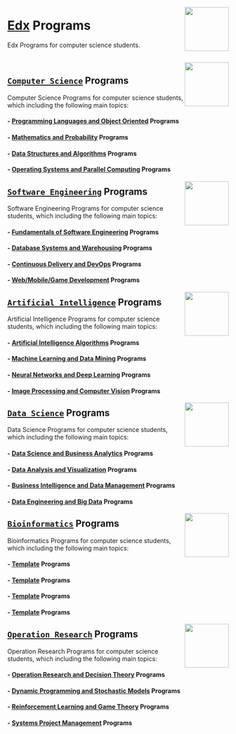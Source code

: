 <img align="right" width="100" src="https://github.com/cs-MohamedAyman/cs-MohamedAyman/blob/main/repos-logos/edx.jpg"></img>

# [Edx](https://www.edx.org/) Programs
Edx Programs for computer science students.

<br>

<img align="right" width="100" height="100" src="https://github.com/cs-MohamedAyman/cs-MohamedAyman/blob/main/repos-logos/computer-science-department.jpg">

## [`Computer Science`](https://github.com/cs-MohamedAyman/eLearning-Platforms/tree/master/Edx-Programs/blob/master/Computer-Science/README.md) Programs
Computer Science Programs for computer science students, which including the following main topics:

#### - [Programming Languages and Object Oriented](https://github.com/cs-MohamedAyman/eLearning-Platforms/tree/master/Edx-Programs/blob/master/Computer-Science/README.md) Programs
#### - [Mathematics and Probability](https://github.com/cs-MohamedAyman/eLearning-Platforms/tree/master/Edx-Programs/blob/master/Computer-Science/README.md) Programs
#### - [Data Structures and Algorithms](https://github.com/cs-MohamedAyman/eLearning-Platforms/tree/master/Edx-Programs/blob/master/Computer-Science/README.md) Programs
#### - [Operating Systems and Parallel Computing](https://github.com/cs-MohamedAyman/eLearning-Platforms/tree/master/Edx-Programs/blob/master/Computer-Science/README.md) Programs

<img align="right" width="100" height="100" src="https://github.com/cs-MohamedAyman/cs-MohamedAyman/blob/main/repos-logos/software-engineering-department.jpg">

## [`Software Engineering`](https://github.com/cs-MohamedAyman/eLearning-Platforms/tree/master/Edx-Programs/tree/master/Software-Engineering/README.md) Programs
Software Engineering Programs for computer science students, which including the following main topics:

#### - [Fundamentals of Software Engineering](https://github.com/cs-MohamedAyman/eLearning-Platforms/tree/master/Edx-Programs/tree/master/Software-Engineering/README.md) Programs
#### - [Database Systems and Warehousing](https://github.com/cs-MohamedAyman/eLearning-Platforms/tree/master/Edx-Programs/tree/master/Software-Engineering/README.md) Programs
#### - [Continuous Delivery and DevOps](https://github.com/cs-MohamedAyman/eLearning-Platforms/tree/master/Edx-Programs/tree/master/Software-Engineering/README.md) Programs
#### - [Web/Mobile/Game Development](https://github.com/cs-MohamedAyman/eLearning-Platforms/tree/master/Edx-Programs/tree/master/Software-Engineering/README.md) Programs

<img align="right" width="100" height="100" src="https://github.com/cs-MohamedAyman/cs-MohamedAyman/blob/main/repos-logos/artificial-intelligence-department.jpg">

## [`Artificial Intelligence`](https://github.com/cs-MohamedAyman/eLearning-Platforms/tree/master/Edx-Programs/tree/master/Artificial-Intelligence/README.md) Programs
Artificial Intelligence Programs for computer science students, which including the following main topics:

#### - [Artificial Intelligence Algorithms](https://github.com/cs-MohamedAyman/eLearning-Platforms/tree/master/Edx-Programs/tree/master/Artificial-Intelligence/README.md) Programs
#### - [Machine Learning and Data Mining](https://github.com/cs-MohamedAyman/eLearning-Platforms/tree/master/Edx-Programs/tree/master/Artificial-Intelligence/README.md) Programs
#### - [Neural Networks and Deep Learning](https://github.com/cs-MohamedAyman/eLearning-Platforms/tree/master/Edx-Programs/tree/master/Artificial-Intelligence/README.md) Programs
#### - [Image Processing and Computer Vision](https://github.com/cs-MohamedAyman/eLearning-Platforms/tree/master/Edx-Programs/tree/master/Artificial-Intelligence/README.md) Programs

<img align="right" width="100" height="100" src="https://github.com/cs-MohamedAyman/cs-MohamedAyman/blob/main/repos-logos/data-science-department.jpg">

## [`Data Science`](https://github.com/cs-MohamedAyman/eLearning-Platforms/tree/master/Edx-Programs/tree/master/Data-Science/README.md) Programs
Data Science Programs for computer science students, which including the following main topics:

#### - [Data Science and Business Analytics](https://github.com/cs-MohamedAyman/eLearning-Platforms/tree/master/Edx-Programs/tree/master/Data-Science/README.md) Programs
#### - [Data Analysis and Visualization](https://github.com/cs-MohamedAyman/eLearning-Platforms/tree/master/Edx-Programs/tree/master/Data-Science/README.md) Programs
#### - [Business Intelligence and Data Management](https://github.com/cs-MohamedAyman/eLearning-Platforms/tree/master/Edx-Programs/tree/master/Data-Science/README.md) Programs
#### - [Data Engineering and Big Data](https://github.com/cs-MohamedAyman/eLearning-Platforms/tree/master/Edx-Programs/tree/master/Data-Science/README.md) Programs

<img align="right" width="100" height="100" src="https://github.com/cs-MohamedAyman/cs-MohamedAyman/blob/main/repos-logos/bioinformatics-department.jpg">

## [`Bioinformatics`](https://github.com/cs-MohamedAyman/eLearning-Platforms/tree/master/Edx-Programs/blob/master/Bioinformatics/README.md) Programs
Bioinformatics Programs for computer science students, which including the following main topics:

#### - [Template](https://github.com/cs-MohamedAyman/eLearning-Platforms/tree/master/Edx-Programs/blob/master/Bioinformatics/README.md) Programs
#### - [Template](https://github.com/cs-MohamedAyman/eLearning-Platforms/tree/master/Edx-Programs/blob/master/Bioinformatics/README.md) Programs
#### - [Template](https://github.com/cs-MohamedAyman/eLearning-Platforms/tree/master/Edx-Programs/blob/master/Bioinformatics/README.md) Programs
#### - [Template](https://github.com/cs-MohamedAyman/eLearning-Platforms/tree/master/Edx-Programs/blob/master/Bioinformatics/README.md) Programs

<img align="right" width="100" height="100" src="https://github.com/cs-MohamedAyman/cs-MohamedAyman/blob/main/repos-logos/operation-research-department.jpg">

## [`Operation Research`](https://github.com/cs-MohamedAyman/eLearning-Platforms/tree/master/Edx-Programs/blob/master/Operation-Research/README.md) Programs
Operation Research Programs for computer science students, which including the following main topics:

#### - [Operation Research and Decision Theory](https://github.com/cs-MohamedAyman/eLearning-Platforms/tree/master/Edx-Programs/blob/master/Operation-Research/README.md) Programs
#### - [Dynamic Programming and Stochastic Models](https://github.com/cs-MohamedAyman/eLearning-Platforms/tree/master/Edx-Programs/tree/master/Operation-Research/README.md) Programs
#### - [Reinforcement Learning and Game Theory](https://github.com/cs-MohamedAyman/eLearning-Platforms/tree/master/Edx-Programs/tree/master/Operation-Research/README.md) Programs
#### - [Systems Project Management](https://github.com/cs-MohamedAyman/eLearning-Platforms/tree/master/Edx-Programs/tree/master/Operation-Research/README.md) Programs
